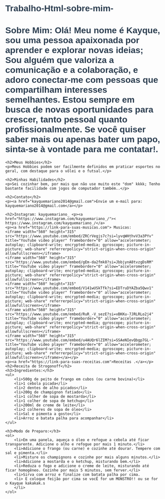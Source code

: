 # Trabalho-Html-sobre-mim-

<!DOCTYPE html>
<html lang="pt-BR">
<head>
    <meta charset="UTF-8">
    <meta name="viewport" content="width=device-width, initial-scale=1.0">
    <title>Sobre Mim</title>
    <style>
        body {
            font-family: Arial, sans-serif;
            margin: 20px;
        }
        h1 {
            color: #2c3e50;
        }
        h2 {
            color: #34495e;
        }
        a {
            color: #2980b9;
            text-decoration: none;
        }
    </style>
</head>
<body>
    <h1>Sobre Mim: Olá! Meu nome é Kayque, sou uma pessoa apaixonada por aprender e explorar novas ideias; Sou alguém que valoriza a comunicação e a colaboração, e adoro conectar-me com pessoas que compartilham interesses semelhantes. Estou sempre em busca de novas oportunidades para crescer, tanto pessoal quanto profissionalmente. Se você quiser saber mais ou apenas bater um papo, sinta-se à vontade para me contatar!.</h1>
    
    <h2>Meus Hobbies</h2>
    <p>Meus Hobbies podem ser facilmente definidos em praticar esportes no geral, com destaque para o vôlei e o futsal.</p>
    
    <h2>Minhas Habilidades</h2>
    <p>Sei cozinhar bem, por mais que não use muito este "dom" kkkk; Tenho bastante facilidade com jogos de computador também..</p>
    
    <h2>Contato</h2>
    <p><a href="kayquemariano2014@gmail.com">Envie um e-mail para: kayquemariano2014@gmail.com</a></p>
    
    <h2>Instagram: kayquemariano_ <p><a href="https://www.instagram.com/kayquemariano_/">< https://www.instagram.com/kayquemariano_/</a>
    <p><a href="https://link-para-suas-musicas.com"> Musicas:
    <iframe width="560" height="315" src="https://www.youtube.com/embed/ZRCrVegjs7c?si=lyvqWHthvV3a3PYv" title="YouTube video player" frameborder="0" allow="accelerometer; autoplay; clipboard-write; encrypted-media; gyroscope; picture-in-picture; web-share" referrerpolicy="strict-origin-when-cross-origin" allowfullscreen></iframe>
    <iframe width="560" height="315" src="https://www.youtube.com/embed/gEm-da2fmk8?si=JbbjynA8tvzgDsRM" title="YouTube video player" frameborder="0" allow="accelerometer; autoplay; clipboard-write; encrypted-media; gyroscope; picture-in-picture; web-share" referrerpolicy="strict-origin-when-cross-origin" allowfullscreen></iframe>    
    <iframe width="560" height="315" src="https://www.youtube.com/embed/V141wUSkTfk?si=EDTruDYAZba5Qwv1" title="YouTube video player" frameborder="0" allow="accelerometer; autoplay; clipboard-write; encrypted-media; gyroscope; picture-in-picture; web-share" referrerpolicy="strict-origin-when-cross-origin" allowfullscreen></iframe>
    <iframe width="560" height="315" src="https://www.youtube.com/embed/RuR_-V_sezE?si=vBKKu-7JRLRLo2j4" title="YouTube video player" frameborder="0" allow="accelerometer; autoplay; clipboard-write; encrypted-media; gyroscope; picture-in-picture; web-share" referrerpolicy="strict-origin-when-cross-origin" allowfullscreen></iframe>
    <iframe width="560" height="315" src="https://www.youtube.com/embed/u4AUQr6lZIM?si=SSAeNIevQbgp7GL-" title="YouTube video player" frameborder="0" allow="accelerometer; autoplay; clipboard-write; encrypted-media; gyroscope; picture-in-picture; web-share" referrerpolicy="strict-origin-when-cross-origin" allowfullscreen></iframe></a></p>
    <p><a href="https://link-para-suas-receitas.com">Receitas .</a></p>
    <h2>Receita de Strogonoff</h2>
    <h3>Ingredientes:</h3>
    <ul>
        <li>500g de peito de frango em cubos (ou carne bovina)</li>
        <li>1 cebola picada</li>
        <li>2 dentes de alho picados</li>
        <li>200g de champignon fatiado</li>
        <li>1 colher de sopa de mostarda</li>
        <li>1 colher de sopa de ketchup</li>
        <li>200ml de creme de leite</li>
        <li>2 colheres de sopa de óleo</li>
        <li>Sal e pimenta a gosto</li>
        <li>Arroz e batata palha para acompanhar</li>
    </ul>

    <h3>Modo de Preparo:</h3>
    <ol>
        <li>Em uma panela, aqueça o óleo e refogue a cebola até ficar transparente. Adicione o alho e refogue por mais 1 minuto.</li>
        <li>Adicione o frango (ou carne) e cozinhe até dourar. Tempere com sal e pimenta.</li>
        <li>Misture os champignons e cozinhe por mais alguns minutos.</li>
        <li>Adicione a mostarda e o ketchup, misturando bem.</li>
        <li>Reduza o fogo e adicione o creme de leite, misturando até ficar homogêneo. Cozinhe por mais 5 minutos, sem ferver.</li>
        <li>Sirva com arroz e finalize com batata palha por cima.
        <li> E coloque feijão por cima se vocÊ for um MONSTRO!! ou se for o Kayque kakakak.s
        </li>
    </ol>
</body>
</html>
